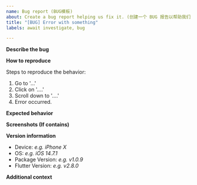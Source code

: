 ```yaml
---
name: Bug report (BUG模板)
about: Create a bug report helping us fix it. (创建一个 BUG 报告以帮助我们进行修复)
title: "[BUG] Error with something"
labels: await investigate, bug

---
```


**Describe the bug**
<!-- A clear and concise description of what the bug is.
     请用精炼的语句准确描述你遇到的BUG。-->

**How to reproduce**
<!-- Please **provide a minimum demo** rather than
     **a full project or a incomplete pages**.
     Otherwise, we won't accept your request.
     请提供一个 **最简单的 demo** 用于复现，而不要提供 **整个项目或者不完整的页面**，
     否则我们不会受理你的问题。-->

Steps to reproduce the behavior:
<!-- 描述复现步骤 -->

1. Go to '...'
2. Click on '....'
3. Scroll down to '....'
4. Error occurred.

**Expected behavior**
<!-- A clear and concise description of what you expected to happen.
     描述你期望的行为。-->

**Screenshots (If contains)**
<!-- If applicable, add screenshots to help explain your problem.
     如有相关截图，请提供它们用于解释问题所在。-->

**Version information**
- Device: *e.g. iPhone X*
- OS: *e.g. iOS 14.7.1*
- Package Version: *e.g. v1.0.9*
- Flutter Version: *e.g. v2.8.0*

**Additional context**
<!-- Add any other context about the problem here.
     在此提供更多的内容。 -->
